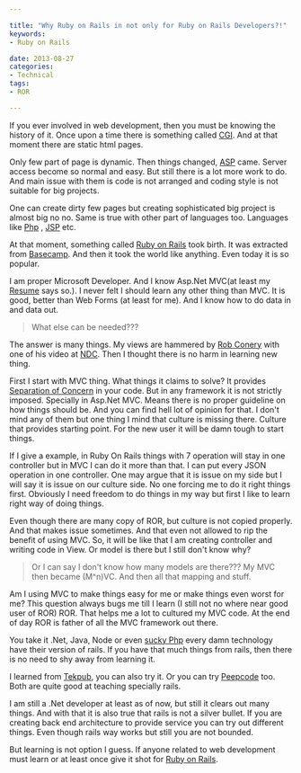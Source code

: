 ```yaml
---

title: "Why Ruby on Rails in not only for Ruby on Rails Developers?!"
keywords:
- Ruby on Rails

date: 2013-08-27
categories:
- Technical
tags:
- ROR

---
```


 If you ever involved in web development, then you must be knowing the history of it. Once upon a time there is something called [CGI](https://en.wikipedia.org/wiki/CGI_script). And at that moment there are static html pages. 
 
 Only few part of page is dynamic. Then things changed, [ASP](https://en.wikipedia.org/wiki/Active_server_pages) came. Server access become so normal and easy. But still there is a lot more work to do. And main issue with them is code is not arranged and coding style is not suitable for big projects. 
 
 One can create dirty few pages but creating sophisticated big project is almost big no no. Same is true with other part of languages too. Languages like [Php](https://en.wikipedia.org/wiki/Php) , [JSP](https://en.wikipedia.org/wiki/Java_Server_Pages) etc.
 
 At that moment, something called [Ruby on Rails](http://rubyonrails.org/) took birth. It was extracted from [Basecamp](https://basecamp.com/). And then it took the world like anything. Even today it is so popular. 
 
 I am proper Microsoft Developer. And I know Asp.Net MVC(at least my [Resume](http://kunjan.in/pages/resume) says so.). I never felt I should learn any other thing than MVC. It is good, better than Web Forms (at least for me). And I know how to do data in and data out. 
  
 >What else can be needed??? 

The answer is many things. My views are hammered by [Rob Conery](http://wekeroad.com/) with one of his video at [NDC](http://www.ndcoslo.com/). Then I thought there is no harm in learning new thing. 

First I start with MVC thing. What things it claims to solve? It provides [Separation of Concern](https://en.wikipedia.org/wiki/Separation_of_concerns) in your code. But in any framework it is not strictly imposed. Specially in Asp.Net MVC. Means there is no proper guideline on how things should be. And you can find hell lot of opinion for that. I don't mind any of them but one thing I mind that culture is missing there. Culture that provides starting point. For the new user it will be damn tough to start things. 

If I give a example, in Ruby On Rails things with 7 operation will stay in one controller but in MVC I can do it more than that. I can put every  JSON operation in one controller. One may argue that it is issue on my side but I will say it is issue on our culture side. No one forcing me to do it right things first. Obviously I need freedom to do things in my way but first I like to learn right way of doing things. 

Even though there are many copy of ROR, but culture is not copied properly. And that makes issue sometimes. And that even not allowed to rip the benefit of using MVC. So, it will be like that I am creating controller and writing code in View. Or model is there but I still don't know why? 

> Or I can say I don't know how many models are there??? My MVC then became (M^n)VC. And then all that mapping and stuff. 

Am I using MVC to make things easy for me or make things even worst for me? This question always bugs me till I learn (I still not no where near good user of ROR) ROR. That helps me a lot to cultured my MVC code. At the end of day ROR is father of all the MVC framework out there. 

You take it .Net, Java, Node or even [sucky Php](http://www.codinghorror.com/blog/2012/06/the-php-singularity.html) every damn technology have their version of rails. If you have that much things from rails, then there is no need to shy away from learning it. 

I learned from [Tekpub](http://tekpub.com/collections/ruby-rails/products/rails3), you can also try it. Or you can try [Peepcode](https://peepcode.com/) too. Both are quite good at teaching specially rails. 

I am still a .Net developer at least as of now, but still it clears out many things. And with that it is also true that rails is not a silver bullet. If you are creating back end architecture to provide service you can try out different things. Even though rails way works but still you are not bounded. 

But learning is not option I guess. If anyone related to web development must learn or at least once give it shot for [Ruby on Rails](http://rubyonrails.org/).